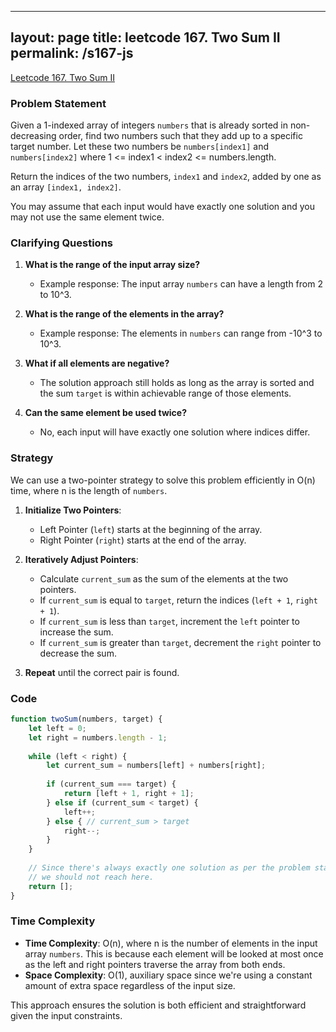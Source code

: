 
---
layout: page
title: leetcode 167. Two Sum II 
permalink: /s167-js
---
[Leetcode 167. Two Sum II ](https://algoadvance.github.io/algoadvance/l167)
### Problem Statement
Given a 1-indexed array of integers `numbers` that is already sorted in non-decreasing order, find two numbers such that they add up to a specific target number. Let these two numbers be `numbers[index1]` and `numbers[index2]` where 1 <= index1 < index2 <= numbers.length.

Return the indices of the two numbers, `index1` and `index2`, added by one as an array `[index1, index2]`.

You may assume that each input would have exactly one solution and you may not use the same element twice.

### Clarifying Questions
1. **What is the range of the input array size?**
   - Example response: The input array `numbers` can have a length from 2 to 10^3.
   
2. **What is the range of the elements in the array?**
   - Example response: The elements in `numbers` can range from -10^3 to 10^3.
   
3. **What if all elements are negative?**
   - The solution approach still holds as long as the array is sorted and the sum `target` is within achievable range of those elements.

4. **Can the same element be used twice?**
   - No, each input will have exactly one solution where indices differ.

### Strategy
We can use a two-pointer strategy to solve this problem efficiently in O(n) time, where n is the length of `numbers`.

1. **Initialize Two Pointers**:
   - Left Pointer (`left`) starts at the beginning of the array.
   - Right Pointer (`right`) starts at the end of the array.

2. **Iteratively Adjust Pointers**:
   - Calculate `current_sum` as the sum of the elements at the two pointers.
   - If `current_sum` is equal to `target`, return the indices (`left + 1`, `right + 1`).
   - If `current_sum` is less than `target`, increment the `left` pointer to increase the sum.
   - If `current_sum` is greater than `target`, decrement the `right` pointer to decrease the sum.

3. **Repeat** until the correct pair is found.

### Code
```javascript
function twoSum(numbers, target) {
    let left = 0;
    let right = numbers.length - 1;
    
    while (left < right) {
        let current_sum = numbers[left] + numbers[right];
        
        if (current_sum === target) {
            return [left + 1, right + 1];
        } else if (current_sum < target) {
            left++;
        } else { // current_sum > target
            right--;
        }
    }
    
    // Since there's always exactly one solution as per the problem statement, 
    // we should not reach here.
    return [];
}
```

### Time Complexity
- **Time Complexity**: O(n), where n is the number of elements in the input array `numbers`. This is because each element will be looked at most once as the left and right pointers traverse the array from both ends.
- **Space Complexity**: O(1), auxiliary space since we're using a constant amount of extra space regardless of the input size.

This approach ensures the solution is both efficient and straightforward given the input constraints.